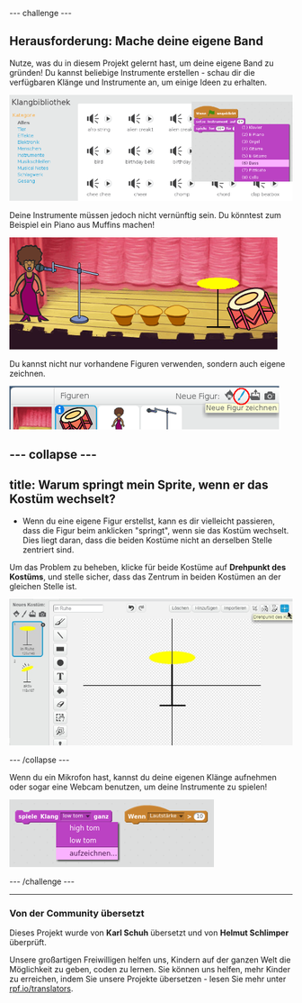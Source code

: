 --- challenge ---

## Herausforderung: Mache deine eigene Band

Nutze, was du in diesem Projekt gelernt hast, um deine eigene Band zu gründen! Du kannst beliebige Instrumente erstellen - schau dir die verfügbaren Klänge und Instrumente an, um einige Ideen zu erhalten.

![Screenshot](images/band-ideas.png)

Deine Instrumente müssen jedoch nicht vernünftig sein. Du könntest zum Beispiel ein Piano aus Muffins machen!

![Screenshot](images/band-piano.png)

Du kannst nicht nur vorhandene Figuren verwenden, sondern auch eigene zeichnen.

![Screenshot](images/band-draw.png)

--- collapse ---
---
title: Warum springt mein Sprite, wenn er das Kostüm wechselt?
---
+ Wenn du eine eigene Figur erstellst, kann es dir vielleicht passieren, dass die Figur beim anklicken "springt", wenn sie das Kostüm wechselt. Dies liegt daran, dass die beiden Kostüme nicht an derselben Stelle zentriert sind.

Um das Problem zu beheben, klicke für beide Kostüme auf **Drehpunkt des Kostüms**, und stelle sicher, dass das Zentrum in beiden Kostümen an der gleichen Stelle ist.

![Screenshot](images/band-center.png)

--- /collapse ---

Wenn du ein Mikrofon hast, kannst du deine eigenen Klänge aufnehmen oder sogar eine Webcam benutzen, um deine Instrumente zu spielen!

![Screenshot](images/band-io.png)

--- /challenge ---
***
### Von der Community übersetzt 

Dieses Projekt wurde von **Karl Schuh** übersetzt und von **Helmut Schlimper** überprüft.

Unsere großartigen Freiwilligen helfen uns, Kindern auf der ganzen Welt die Möglichkeit zu geben, coden zu lernen. Sie können uns helfen, mehr Kinder zu erreichen, indem Sie unsere Projekte übersetzen - lesen Sie mehr unter [rpf.io/translators](https://rpf.io/translators).